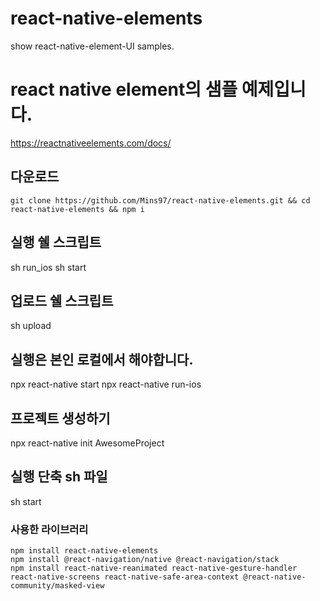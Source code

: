 # react-native-elements
show react-native-element-UI samples.

# react native element의 샘플 예제입니다.
https://reactnativeelements.com/docs/

## 다운로드
```
git clone https://github.com/Mins97/react-native-elements.git && cd react-native-elements && npm i
```
## 실행 쉘 스크립트
sh run_ios
sh start

## 업로드 쉘 스크립트
sh upload

## 실행은 본인 로컬에서 해야합니다.
npx react-native start
npx react-native run-ios

## 프로젝트 생성하기
npx react-native init AwesomeProject

## 실행 단축 sh 파일
sh start

### 사용한 라이브러리
```
npm install react-native-elements
npm install @react-navigation/native @react-navigation/stack
npm install react-native-reanimated react-native-gesture-handler react-native-screens react-native-safe-area-context @react-native-community/masked-view
```
